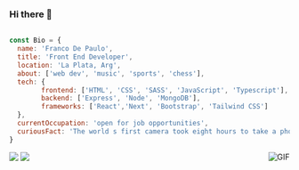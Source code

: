 ### Hi there 👋

<!--
**frandepe/frandepe** is a ✨ _special_ ✨ repository because its `README.md` (this file) appears on your GitHub profile.
-->

```js

const Bio = {
  name: 'Franco De Paulo',
  title: 'Front End Developer',
  location: 'La Plata, Arg',
  about: ['web dev', 'music', 'sports', 'chess'],
  tech: {
        frontend: ['HTML', 'CSS', 'SASS', 'JavaScript', 'Typescript'],
        backend: ['Express', 'Node', 'MongoDB'],
        frameworks: ['React','Next', 'Bootstrap', 'Tailwind CSS']
  },
  currentOccupation: 'open for job opportunities',
  curiousFact: 'The world s first camera took eight hours to take a photo'
}

```
[<img src="https://img.shields.io/badge/linkedin-%230077B5.svg?&style=for-the-badge&logo=linkedin&logoColor=white">](https://www.linkedin.com/in/franco-de-paulo-13509b186/)
[<img src="https://img.shields.io/badge/Portfolio-%23000000.svg?&style=for-the-badge">](https://frandepaulo.com)
<img align="right" alt="GIF" src="https://c.tenor.com/biarC5oCtyUAAAAC/typing-computer.gif" />



